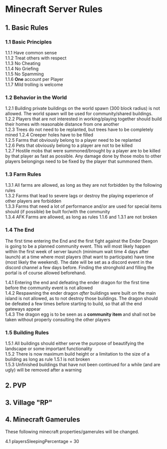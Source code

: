 # Minecraft Server Rules

## 1. Basic Rules
### 1.1 Basic Principles
1.1.1 Have common sense  
1.1.2 Treat others with respect  
1.1.3 No Cheating  
1.1.4 No Griefing  
1.1.5 No Spamming  
1.1.6 **One** account per Player  
1.1.7 Mild trolling is welcome

### 1.2 Behavior in the World
1.2.1 Building private buildings on the world spawn (300 block radius) is not allowed. 
The world spawn will be used for community/shared buildings.  
1.2.2 Players that are not interested in working/playing together
should build their homes with reasonable distance from one another  
1.2.3 Trees do not need to be replanted, but trees have to be completely mined
1.2.4 Creeper holes have to be filled  
1.2.5 Farms that obviously belong to a player need to be replanted  
1.2.6 Pets that obviously belong to a player are not to be killed  
1.2.7 Hostile mobs that were summoned/brought by a player are to be killed by that player as fast as possible. 
Any damage done by those mobs to other players belongings need to be fixed by the player that summoned them.

### 1.3 Farm Rules
1.3.1 All farms are allowed, as long as they are not forbidden by the following rules  
1.3.2 Farms that lead to severe lags or destroy the playing experience of other players are forbidden  
1.3.3 Farms that need a lot of performance and/or are used for special items should 
(if possible) be built for/with the community  
1.3.4 AFK Farms are allowed, as long as rules 1.1.6 and 1.3.1 are not broken  

### 1.4 The End
The first time entering the End and the first fight against the Ender Dragon is going to be a planned community event. 
This will most likely happen within the first week of server launch (minimum wait time 4 days after launch) at a time 
where most players (that want to participate) have time (most likely the weekend). The date will be set as a discord 
event in the discord channel a few days before. Finding the stronghold and filling the portal is of course 
allowed beforehand.

1.4.1 Entering the end and defeating the ender dragon for the first time before the community event is not allowed  
1.4.2 Respawning the ender dragon *after* buildings were built on the main island is not allowed, 
as to not destroy those buildings. The dragon should be defeated a few times before starting to build, so that all the 
end gateways appear  
1.4.3 The dragon egg is to be seen as a **community item** and shall not be taken without properly consulting the other 
players

### 1.5 Building Rules
1.5.1 All buildings should either serve the purpose of beautifying the landscape or some important functionality  
1.5.2 There is now maximum build height or a limitation to the size of a building as long as rule 1.5.1 is not broken  
1.5.3 Unfinished buildings that have not been continued for a while (and are ugly) will be removed after a warning


## 2. PVP


## 3. Village "RP"

## 4. Minecraft Gamerules
These following minecraft properties/gamerules will be changed.

4.1 playersSleepingPercentage = 30